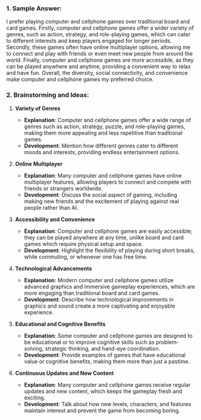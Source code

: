 ### 1. Sample Answer:

I prefer playing computer and cellphone games over traditional board and card games. Firstly, computer and cellphone games offer a wider variety of genres, such as action, strategy, and role-playing games, which can cater to different interests and keep players engaged for longer periods. Secondly, these games often have online multiplayer options, allowing me to connect and play with friends or even meet new people from around the world. Finally, computer and cellphone games are more accessible, as they can be played anywhere and anytime, providing a convenient way to relax and have fun. Overall, the diversity, social connectivity, and convenience make computer and cellphone games my preferred choice.

### 2. Brainstorming and Ideas:

1. **Variety of Genres**
   - **Explanation**: Computer and cellphone games offer a wide range of genres such as action, strategy, puzzle, and role-playing games, making them more appealing and less repetitive than traditional games.
   - **Development**: Mention how different genres cater to different moods and interests, providing endless entertainment options.

2. **Online Multiplayer**
   - **Explanation**: Many computer and cellphone games have online multiplayer features, allowing players to connect and compete with friends or strangers worldwide.
   - **Development**: Discuss the social aspect of gaming, including making new friends and the excitement of playing against real people rather than AI.

3. **Accessibility and Convenience**
   - **Explanation**: Computer and cellphone games are easily accessible; they can be played anywhere at any time, unlike board and card games which require physical setup and space.
   - **Development**: Highlight the flexibility of playing during short breaks, while commuting, or whenever one has free time.

4. **Technological Advancements**
   - **Explanation**: Modern computer and cellphone games utilize advanced graphics and immersive gameplay experiences, which are more engaging than traditional board and card games.
   - **Development**: Describe how technological improvements in graphics and sound create a more captivating and enjoyable experience.

5. **Educational and Cognitive Benefits**
   - **Explanation**: Some computer and cellphone games are designed to be educational or to improve cognitive skills such as problem-solving, strategic thinking, and hand-eye coordination.
   - **Development**: Provide examples of games that have educational value or cognitive benefits, making them more than just a pastime.

6. **Continuous Updates and New Content**
   - **Explanation**: Many computer and cellphone games receive regular updates and new content, which keeps the gameplay fresh and exciting.
   - **Development**: Talk about how new levels, characters, and features maintain interest and prevent the game from becoming boring.

